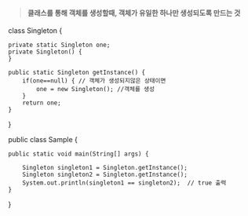 > #### 클래스를 통해 객체를 생성할때, 객체가 유일한 하나만 생성되도록 만드는 것

class Singleton {

    private static Singleton one;
    private Singleton() {
    }

    public static Singleton getInstance() {
        if(one==null) { // 객체가 생성되지않은 상태이면
            one = new Singleton(); //객체를 생성
        }
        return one;
    }
}

public class Sample {

    public static void main(String[] args) {
    
        Singleton singleton1 = Singleton.getInstance();
        Singleton singleton2 = Singleton.getInstance();
        System.out.println(singleton1 == singleton2);  // true 출력
    }
}

